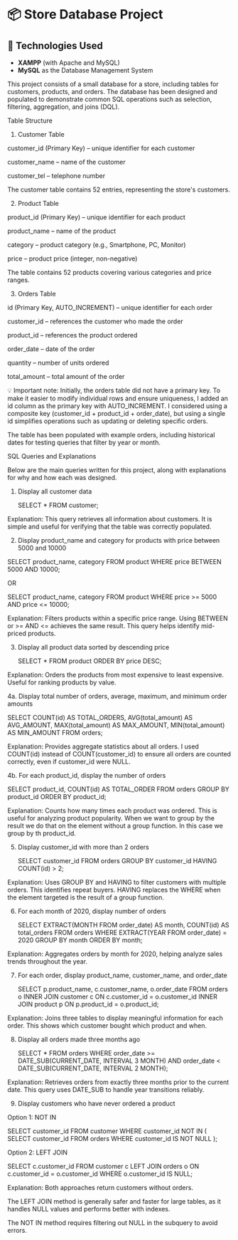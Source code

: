 # 📦 Store Database Project  

## 🚀 Technologies Used  
- **XAMPP** (with Apache and MySQL)  
- **MySQL** as the Database Management System 

This project consists of a small database for a store, including tables for customers, products, and orders. The database has been designed and populated to demonstrate common SQL operations such as selection, filtering, aggregation, and joins (DQL).

Table Structure

1. Customer Table

customer_id (Primary Key) – unique identifier for each customer

customer_name – name of the customer

customer_tel – telephone number

The customer table contains 52 entries, representing the store's customers.

2. Product Table

product_id (Primary Key) – unique identifier for each product

product_name – name of the product

category – product category (e.g., Smartphone, PC, Monitor)

price – product price (integer, non-negative)

The table contains 52 products covering various categories and price ranges.

3. Orders Table

id (Primary Key, AUTO_INCREMENT) – unique identifier for each order

customer_id – references the customer who made the order

product_id – references the product ordered

order_date – date of the order

quantity – number of units ordered

total_amount – total amount of the order

💡 Important note: Initially, the orders table did not have a primary key. To make it easier to modify individual rows and ensure uniqueness, I added an id column as the primary key with AUTO_INCREMENT.
I considered using a composite key (customer_id + product_id + order_date), but using a single id simplifies operations such as updating or deleting specific orders.

The table has been populated with example orders, including historical dates for testing queries that filter by year or month.

SQL Queries and Explanations

Below are the main queries written for this project, along with explanations for why and how each was designed.

1. Display all customer data

   SELECT * FROM customer;

Explanation: This query retrieves all information about customers. It is simple and useful for verifying that the table was correctly populated.

2.  Display product_name and category for products with price between 5000 and 10000

   SELECT product_name, category FROM product WHERE price BETWEEN 5000 AND 10000;

   OR

   SELECT product_name, category FROM product WHERE price >= 5000 AND price <= 10000;

Explanation: Filters products within a specific price range. Using BETWEEN or >= AND <= achieves the same result. This query helps identify mid-priced products.

3. Display all product data sorted by descending price
   
   SELECT * FROM product ORDER BY price DESC;

Explanation: Orders the products from most expensive to least expensive. Useful for ranking products by value.

4a. Display total number of orders, average, maximum, and minimum order amounts

   SELECT COUNT(id) AS TOTAL_ORDERS,
   AVG(total_amount) AS AVG_AMOUNT,
   MAX(total_amount) AS MAX_AMOUNT,
   MIN(total_amount) AS MIN_AMOUNT
   FROM orders;

Explanation: Provides aggregate statistics about all orders. I used COUNT(id) instead of COUNT(customer_id) to ensure all orders are counted correctly, even if customer_id were NULL. 

4b. For each product_id, display the number of orders

   SELECT product_id, COUNT(id) AS TOTAL_ORDER
   FROM orders
   GROUP BY product_id
   ORDER BY product_id;

Explanation: Counts how many times each product was ordered. This is useful for analyzing product popularity. When we want to group by the result we do that on the element without a group function. In this case we group by th product_id.

5. Display customer_id with more than 2 orders
  
   SELECT customer_id 
   FROM orders
   GROUP BY customer_id
   HAVING COUNT(id) > 2;

Explanation: Uses GROUP BY and HAVING to filter customers with multiple orders. This identifies repeat buyers. HAVING replaces the WHERE when the element targeted is the result of a group function.

6. For each month of 2020, display number of orders
   
   SELECT EXTRACT(MONTH FROM order_date) AS month, COUNT(id) AS total_orders
   FROM orders
   WHERE EXTRACT(YEAR FROM order_date) = 2020
   GROUP BY month
   ORDER BY month;

Explanation: Aggregates orders by month for 2020, helping analyze sales trends throughout the year.

7. For each order, display product_name, customer_name, and order_date
  
   SELECT p.product_name, c.customer_name, o.order_date
   FROM orders o
   INNER JOIN customer c ON c.customer_id = o.customer_id
   INNER JOIN product p ON p.product_id = o.product_id;

Explanation: Joins three tables to display meaningful information for each order. This shows which customer bought which product and when.

8. Display all orders made three months ago

   SELECT *
   FROM orders
   WHERE order_date >= DATE_SUB(CURRENT_DATE, INTERVAL 3 MONTH)
   AND order_date < DATE_SUB(CURRENT_DATE, INTERVAL 2 MONTH);

Explanation: Retrieves orders from exactly three months prior to the current date. This query uses DATE_SUB to handle year transitions reliably.

9. Display customers who have never ordered a product

Option 1: NOT IN

   SELECT customer_id
   FROM customer
   WHERE customer_id NOT IN (
   SELECT customer_id
   FROM orders
   WHERE customer_id IS NOT NULL
   );

Option 2: LEFT JOIN

   SELECT c.customer_id
   FROM customer c
   LEFT JOIN orders o ON c.customer_id = o.customer_id
   WHERE o.customer_id IS NULL;

Explanation: Both approaches return customers without orders.

The LEFT JOIN method is generally safer and faster for large tables, as it handles NULL values and performs better with indexes.

The NOT IN method requires filtering out NULL in the subquery to avoid errors.
